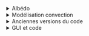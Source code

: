 <details>
<summary> Albédo </summary> 
Ce dossier regroupe plusieurs versions de modélisation de l’effet de l’albédo terrestre. 
</details>

<details>
<summary> Modélisation convection </summary>
Contient les codes principaux de simulation de la convection atmosphérique. Ces fichiers implémentent la loi de Newton pour modéliser les échanges thermiques entre le sol (nuit/jour) et des blocs d’air se déplaçant à vitesse constante. 
</details>

<details>
<summary> Anciennes versions du code </summary>
Ce dossier contient les anciennes versions du code principal.
</details>

<details>
  <summary> GUI et code </summary>
Ce dossier contient l’interface graphique (GUI) ainsi que le code complet du projet.
</details>
